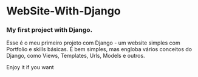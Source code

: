 # WebSite-With-Django

### My first project with Django.

Esse é o meu primeiro projeto com Django - um website simples com Portfolio e skills básicas. 
É bem simples, mas engloba vários conceitos do Django, como Views, Templates, Urls, Models e outros.


Enjoy it if you want
